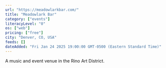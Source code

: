 ```yaml
---
url: "https://meadowlarkbar.com/"
title: "Meadowlark Bar"
category: ["events"]
literacyLevel: "0"
os: ["web"]
pricing: ["free"]
city: "Denver, CO, USA"
feeds: []
dateAdded: "Fri Jan 24 2025 19:00:00 GMT-0500 (Eastern Standard Time)"
---
```


A music and event venue in the Rino Art District.
